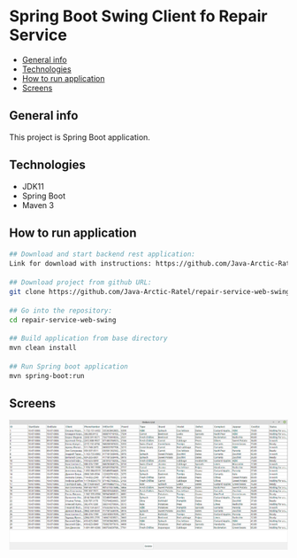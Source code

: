 # Spring Boot Swing Client fo Repair Service
* [General info](#general-info)
* [Technologies](#technologies)
* [How to run application](#how-to-run-application)
* [Screens](#screens)


## General info
This project is Spring Boot application.

## Technologies
- JDK11
- Spring Boot
- Maven 3

## How to run application
```bash
## Download and start backend rest application:
Link for download with instructions: https://github.com/Java-Arctic-Ratel/repair-service

## Download project from github URL:
git clone https://github.com/Java-Arctic-Ratel/repair-service-web-swing.git

## Go into the repository: 
cd repair-service-web-swing

## Build application from base directory
mvn clean install

## Run Spring boot application
mvn spring-boot:run
```

## Screens
![alt text](https://github.com/Java-Arctic-Ratel/repair-service-web-swing/blob/init-project/src/main/resources/images/order-list.png "Screen 1")
